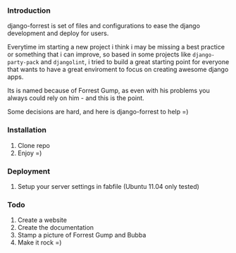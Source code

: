 ### Introduction

django-forrest is set of files and configurations to ease the django development
and deploy for users.

Everytime im starting a new project i think i may be missing a best practice or
something that i can improve, so based in some projects like
``django-party-pack`` and ``djangolint``, i tried to build a great starting
point for everyone that wants to have a great enviroment to focus on creating
awesome django apps.

Its is named because of Forrest Gump, as even with his problems you always could
rely on him - and this is the point.

Some decisions are hard, and here is django-forrest to help =)

### Installation

1. Clone repo
7. Enjoy =)

### Deployment

1. Setup your server settings in fabfile (Ubuntu 11.04 only tested)

### Todo

1. Create a website
2. Create the documentation
3. Stamp a picture of Forrest Gump and Bubba
4. Make it rock =)
